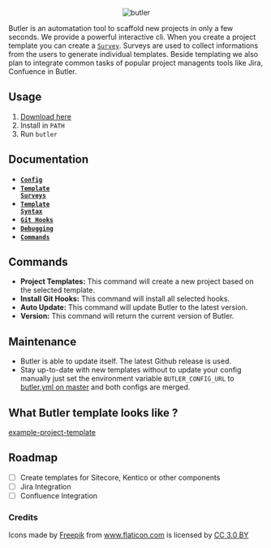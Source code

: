 <p align="center">
<img src="https://raw.githubusercontent.com/netzkern/butler/master/logo.png" alt="butler" style="max-width:100%;">
</p>

Butler is an automatation tool to scaffold new projects in only a few seconds. We provide a powerful interactive cli.
When you create a project template you can create a [`Survey`](/docs/templateSurveys.md). Surveys are used to collect informations from the users to generate individual templates. Beside templating we also plan to integrate common tasks of popular project managents tools like Jira, Confuence in Butler.

## Usage

1. [Download here](https://github.com/netzkern/butler/releases)
2. Install in `PATH`
3. Run `butler`

## Documentation

* <a href="/docs/config.md"><code><b>Config</b></code></a>
* <a href="/docs/templateSurveys.md"><code><b>Template Surveys</b></code></a>
* <a href="/docs/templateSyntax.md"><code><b>Template Syntax</b></code></a>
* <a href="/docs/gitHooks.md"><code><b>Git Hooks</b></code></a>
* <a href="/docs/debugging.md"><code><b>Debugging</b></code></a>
* <a href="#commands"><code><b>Commands</b></code></a>

## Commands

- **Project Templates:** This command will create a new project based on the selected template.
- **Install Git Hooks:** This command will install all selected hooks.
- **Auto Update:** This command will update Butler to the latest version.
- **Version:** This command will return the current version of Butler.

## Maintenance

- Butler is able to update itself. The latest Github release is used.
- Stay up-to-date with new templates without to update your config manually just set the environment variable `BUTLER_CONFIG_URL` to [butler.yml on master](https://raw.githubusercontent.com/netzkern/butler/master/butler.yml) and both configs are merged.

## What Butler template looks like ?

[example-project-template](https://github.com/netzkern/example-project-template)

## Roadmap

- [ ] Create templates for Sitecore, Kentico or other components
- [ ] Jira Integration
- [ ] Confluence Integration

### Credits

<div>Icons made by <a href="http://www.freepik.com" title="Freepik">Freepik</a> from <a href="https://www.flaticon.com/" title="Flaticon">www.flaticon.com</a> is licensed by <a href="http://creativecommons.org/licenses/by/3.0/" title="Creative Commons BY 3.0" target="_blank">CC 3.0 BY</a></div>
